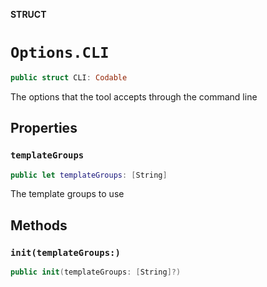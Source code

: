 **STRUCT**

# `Options.CLI`

```swift
public struct CLI: Codable
```

The options that the tool accepts through the command line

## Properties
### `templateGroups`

```swift
public let templateGroups: [String]
```

The template groups to use

## Methods
### `init(templateGroups:)`

```swift
public init(templateGroups: [String]?)
```
